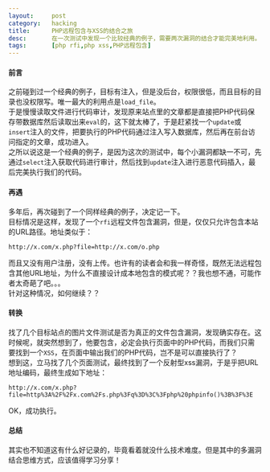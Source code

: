 ```yaml
---
layout:		post
category:	hacking
title:		PHP远程包含与XSS的结合之旅
desc:		在一次测试中发现一个比较经典的例子，需要两次漏洞的结合才能完美地利用。
tags:		[php rfi,php xss,PHP远程包含]
---
```

#### 前言
之前碰到过一个经典的例子，目标有注入，但是没后台，权限很低，而且目标的目录也没权限写。唯一最大的利用点是`load_file`。    
于是慢慢读取文件进行代码审计，发现原来站点里的文章都是直接把PHP代码保存带数据库然后读取出来`eval`的，这下就太棒了，于是赶紧找一个`update`或`insert`注入的文件，把要执行的PHP代码通过注入写入数据库，然后再在前台访问指定的文章，成功进入。    
之所以说这是一个经典的例子，是因为这次的测试中，每个小漏洞都缺一不可，先通过`select`注入获取代码进行审计，然后找到`update`注入进行恶意代码插入，最后完美执行我们的代码。

#### 再遇
多年后，再次碰到了一个同样经典的例子，决定记一下。    
目标情况是这样，发现了一个`rfi`远程文件包含漏洞，但是，仅仅只允许包含本站的URL路径。地址类似于：
```
http://x.com/x.php?file=http://x.com/o.php
```
而且又没有用户注册，没有上传。也许有的读者会和我一样奇怪，既然无法远程包含其他URL地址，为什么不直接设计成本地包含的模式呢？？我也想不通，可能作者太奇葩了吧。。。    
针对这种情况，如何继续？？

#### 转换
找了几个目标站点的图片文件测试是否为真正的文件包含漏洞，发现确实存在。这时候呢，就突然想到了，他要包含，必定会执行页面中的PHP代码，而我们只需要找到一个`XSS`，在页面中输出我们的PHP代码，岂不是可以直接执行了？    
想到这，立马找了几个页面测试，最终找到了一个反射型xss漏洞，于是乎把URL地址编码，最终生成如下地址：
```
http://x.com/x.php?file=http%3A%2F%2Fx.com%2Fs.php%3Fq%3D%3C%3Fphp%20phpinfo()%3B%3F%3E
```
OK，成功执行。

#### 总结
其实也不知道这有什么好记录的，毕竟看着就没什么技术难度。但是其中的多漏洞结合思维方式，应该值得学习分享！